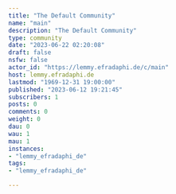 ```yaml
---
title: "The Default Community" 
name: "main"
description: "The Default Community"
type: community
date: "2023-06-22 02:20:08"
draft: false
nsfw: false
actor_id: "https://lemmy.efradaphi.de/c/main"
host: lemmy.efradaphi.de
lastmod: "1969-12-31 19:00:00"
published: "2023-06-12 19:21:45"
subscribers: 1
posts: 0
comments: 0
weight: 0
dau: 0
wau: 1
mau: 1
instances:
- "lemmy_efradaphi_de"
tags: 
- "lemmy_efradaphi_de"

---
```

